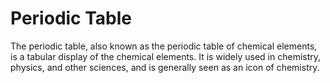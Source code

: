 # Periodic Table
 The periodic table, also known as the periodic table of chemical elements, is a tabular display of the chemical elements. It is widely used in chemistry, physics, and other sciences, and is generally seen as an icon of chemistry.

